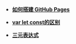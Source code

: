 
* [**如何搭建 GitHub Pages**](https://ganjuemele.github.io/mele-blog/content/github2.html) <br>

* [**var let const的区别**](https://ganjuemele.github.io/mele-blog/content/var-let-const.html) <br>

* [**三元表达式**](https://ganjuemele.github.io/mele-blog/content/ternary.html) <br>
